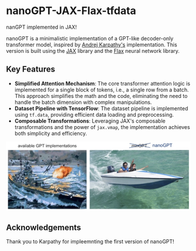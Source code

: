 
# nanoGPT-JAX-Flax-tfdata
nanGPT implemented in JAX!

nanoGPT is a minimalistic implementation of a GPT-like decoder-only transformer model, inspired by [Andrej Karpathy's](https://github.com/karpathy) implementation. This version is built using the [JAX](https://github.com/google/jax) library and the [Flax](https://github.com/google/flax) neural network library.

## Key Features

- **Simplified Attention Mechanism**: The core transformer attention logic is implemented for a single block of tokens, i.e., a single row from a batch. This approach simplifies the math and the code, eliminating the need to handle the batch dimension with complex manipulations.
- **Dataset Pipeline with TensorFlow**: The dataset pipeline is implemented using `tf.data`, providing efficient data loading and preprocessing.
- **Composable Transformations**: Leveraging JAX's composable transformations and the power of `jax.vmap`, the implementation achieves both simplicity and efficiency.

![nanoGPT](assets/nanogpt.jpg)


## Acknowledgements

Thank you to Karpathy for impleemnting the first version of nanoGPT!
